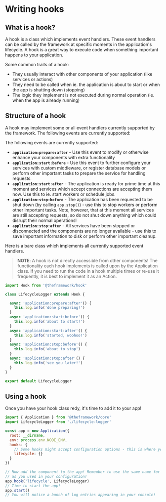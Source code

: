 # Writing hooks

## What is a hook?

A hook is a class which implements event handlers. These event handlers can be called by the framework at specific moments in the application's lifecycle. A hook is a great way to execute code when something important happens to your application.

Some common traits of a hook:

- They usually interact with other components of your application (like services or actions)
- They need to be called when ie. the application is about to start or when the app is shutting down (stopping)
- The logic they implement is not executed during normal operation (ie. when the app is already running)

## Structure of a hook

A hook may implement some or all event handlers currently supported by the framework. The following events are currently supported:

The following events are currently supported:

- **`application:prepare:after`** - Use this event to modify or otherwise enhance your components with extra functionality
- **`application:start:before`** - Use this event to further configure your services with custom middleware, or register database models or perform other important tasks to prepare the service for handling requests.
- **`application:start:after`** - The application is ready for prime time at this moment and services which accept connections are accepting them now. Use this to ie. start workers or schedule jobs.
- **`application:stop:before`** - The application has been requested to be shut down (by calling `app.stop()`) - use this to stop workers or perform other important tasks. Note, however, that at this moment all services are still accepting requests, so do not shut down anything which could disrupt their normal operations!
- **`application:stop:after`** - All services have been stopped or disconnected and the components are no longer available - use this to save important information to disk or perform other important cleanup.

Here is a bare class which implements all currently supported event handlers.

> **NOTE**: A hook is not directly accessible from other components! The functionality each hook implements is called upon by the Application class. If you need to run the code in a hook multiple times or re-use it frequently, it is best to implement it as an Action.

```js
import Hook from '@theframework/hook'

class LifecycleLogger extends Hook {

  async 'application:prepare:after'() {
    this.log.info('done preparing!')
  }
  async 'application:start:before'() {
    this.log.info('about to start!')
  }
  async 'application:start:after'() {
    this.log.info('started, woohoo!')
  }
  async 'application:stop:before'() {
    this.log.info('about to stop')
  }
  async 'application:stop:after'() {
    this.log.info('see you later!')
  }
}

export default LifecycleLogger
```

## Using a hook

Once you have your hook class redy, it's time to add it to your app!

```js
import { Application } from '@theframework/core'
import LifecycleLogger from './lifecycle-logger'

const app = new Application({
  root: __dirname,
  env: process.env.NODE_ENV,
  hooks: {
    // Some hooks might accept configuration options - this is where you would put them!
    lifecycle: {}
  }
})

// Now add the component to the app! Remember to use the same name for the component
// as you used in your configuration!
app.hook('lifecycle', LifecycleLogger)
// Time to start the app!
app.start()
// You will notice a bunch of log entries appearing in your console!
```
